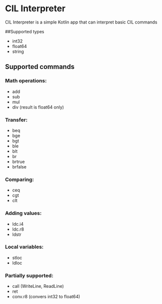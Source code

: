 # CIL Interpreter
CIL Interpreter is a simple Kotlin app that can interpret basic CIL commands

##Supported types
- int32
- float64
- string

## Supported commands 
### Math operations:
- add 
- sub
- mul
- div (result is float64 only)

### Transfer:
- beq
- bge
- bgt
- ble
- blt
- br
- brtrue
- brfalse

### Comparing:
- ceq
- cgt
- clt

### Adding values:
- ldc.i4
- ldc.r8
- ldstr

### Local variables:
- stloc
- ldloc

### Partially supported:
- call (WriteLine, ReadLine)
- ret
- conv.r8 (convers int32 to float64)
